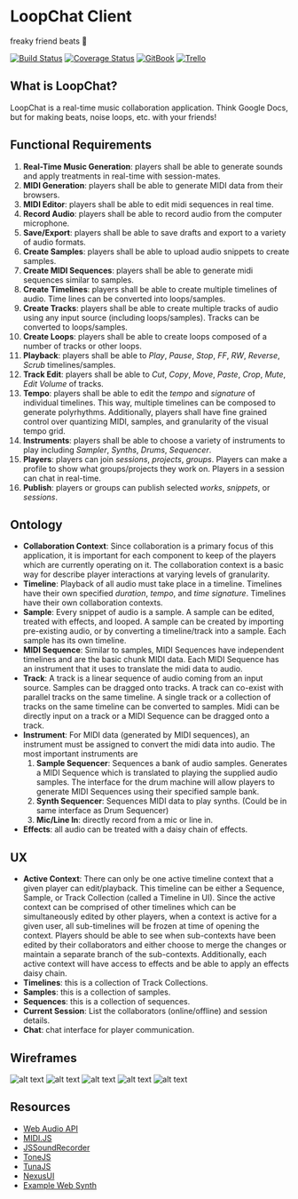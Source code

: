 # LoopChat Client
freaky friend beats  :musical_score:

[![Build Status](https://travis-ci.org/connorwalsh/loopchat-client.svg?branch=master)](https://travis-ci.org/connorwalsh/loopchat-client)
[![Coverage Status](https://coveralls.io/repos/github/connorwalsh/loopchat-client/badge.svg?branch=midi-recording-ui)](https://coveralls.io/github/connorwalsh/loopchat-client?branch=midi-recording-ui)
[![GitBook](https://img.shields.io/badge/docs-GitBook-blue.svg)](https://connorwalsh.gitbooks.io/loopchat/)
[![Trello](https://img.shields.io/badge/kanban-Trello-green.svg)](https://trello.com/b/RbMlhUSk/loopchat)

## What is LoopChat?
LoopChat is a real-time music collaboration application. Think Google Docs, but for making beats, noise loops, etc. with your friends!

## Functional Requirements
1. **Real-Time Music Generation**: players shall be able to generate sounds and apply treatments in real-time with session-mates.
2. **MIDI Generation**: players shall be able to generate MIDI data from their browsers.
3. **MIDI Editor**: players shall be able to edit midi sequences in real time.
4. **Record Audio**: players shall be able to record audio from the computer microphone.
5. **Save/Export**: players shall be able to save drafts and export to a variety of audio formats.
6. **Create Samples**: players shall be able to upload audio snippets to create samples.
7. **Create MIDI Sequences**: players shall be able to generate midi sequences similar to samples.
8. **Create Timelines**: players shall be able to create multiple timelines of audio. Time lines can be converted into loops/samples.
9. **Create Tracks**: players shall be able to create multiple tracks of audio using any input source (including loops/samples). Tracks can be converted to loops/samples.
10. **Create Loops**: players shall be able to create loops composed of a number of tracks or other loops.
11. **Playback**: players shall be able to *Play*, *Pause*, *Stop*, *FF*, *RW*, *Reverse*, *Scrub* timelines/samples.
12. **Track Edit**: players shall be able to *Cut*, *Copy*, *Move*, *Paste*, *Crop*, *Mute*, *Edit Volume* of tracks.
13. **Tempo**: players shall be able to edit the *tempo* and *signature* of individual timelines. This way, multiple timelines can be composed to generate polyrhythms. Additionally, players shall have fine grained control over quantizing MIDI, samples, and granularity of the visual tempo grid.
14. **Instruments**: players shall be able to choose a variety of instruments to play including *Sampler*, *Synths*, *Drums*, *Sequencer*.
15. **Players**: players can join *sessions*, *projects*, *groups*. Players can make a profile to show what groups/projects they work on. Players in a session can chat in real-time.
16. **Publish**: players or groups can publish selected *works*, *snippets*, or *sessions*.

## Ontology
* **Collaboration Context**: Since collaboration is a primary focus of this application, it is important for each component to keep of the players which are currently operating on it. The collaboration context is a basic way for describe player interactions at varying levels of granularity.
* **Timeline**: Playback of all audio must take place in a timeline. Timelines have their own specified *duration*, *tempo*, and *time signature*. Timelines have their own collaboration contexts.
* **Sample**: Every snippet of audio is a sample. A sample can be edited, treated with effects, and looped. A sample can be created by importing pre-existing audio, or by converting a timeline/track into a sample. Each sample has its own timeline.
* **MIDI Sequence**: Similar to samples, MIDI Sequences have independent timelines and are the basic chunk MIDI data. Each MIDI Sequence has an instrument that it uses to translate the midi data to audio.
* **Track**: A track is a linear sequence of audio coming from an input source. Samples can be dragged onto tracks. A track can co-exist with parallel tracks on the same timeline. A single track or a collection of tracks on the same timeline can be converted to samples. Midi can be directly input on a track or a MIDI Sequence can be dragged onto a track.
* **Instrument**: For MIDI data (generated by MIDI sequences), an instrument must be assigned to convert the midi data into audio. The most important instruments are
  1. **Sample Sequencer**: Sequences a bank of audio samples. Generates a MIDI Sequence which is translated to playing the supplied audio samples. The interface for the drum machine will allow players to generate MIDI Sequences using their specified sample bank.
  2. **Synth Sequencer**: Sequences MIDI data to play synths. (Could be in same interface as Drum Sequencer)
  3. **Mic/Line In**: directly record from a mic or line in.
* **Effects**: all audio can be treated with a daisy chain of effects.

## UX
* **Active Context**: There can only be one active timeline context that a given player can edit/playback. This timeline can be either a Sequence, Sample, or Track Collection (called a Timeline in UI). Since the active context can be comprised of other timelines which can be simultaneously edited by other players, when a context is active for a given user, all sub-timelines will be frozen at time of opening the context. Players should be able to see when sub-contexts have been edited by their collaborators and either choose to merge the changes or maintain a separate branch of the sub-contexts. Additionally, each active context will have access to effects and be able to apply an effects daisy chain.
* **Timelines**: this is a collection of Track Collections.
* **Samples**: this is a collection of samples.
* **Sequences**: this is a collection of sequences.
* **Current Session**: List the collaborators (online/offline) and session details.
* **Chat**: chat interface for player communication.

## Wireframes
![alt text](https://github.com/connorwalsh/loopchat-client/raw/master/design/home.jpeg)
![alt text](https://github.com/connorwalsh/loopchat-client/raw/master/design/timelineMenu.jpeg)
![alt text](https://github.com/connorwalsh/loopchat-client/raw/master/design/selectTimeline.jpeg)
![alt text](https://github.com/connorwalsh/loopchat-client/raw/master/design/chat.jpeg)
![alt text](https://github.com/connorwalsh/loopchat-client/raw/master/design/sessionMenu.jpeg)

## Resources
* [Web Audio API](https://developer.mozilla.org/en-US/docs/Web/API/Web_Audio_API)
* [MIDI.JS](https://github.com/mudcube/MIDI.js/)
* [JSSoundRecorder](https://github.com/daaain/JSSoundRecorder)
* [ToneJS](https://github.com/Tonejs/Tone.js)
* [TunaJS](https://github.com/Theodeus/tuna)
* [NexusUI](http://www.nexusosc.com/)
* [Example Web Synth](http://joeldarling.com/joliesynth/)
